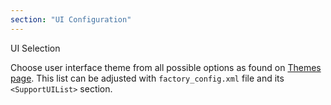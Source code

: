 ```yaml
---
section: "UI Configuration"
---
```

UI Selection

Choose user interface theme from all possible options as found on [Themes page](../themes/ksw). This list can be adjusted with `factory_config.xml` file and its <code>&lt;SupportUIList&gt;</code> section.
